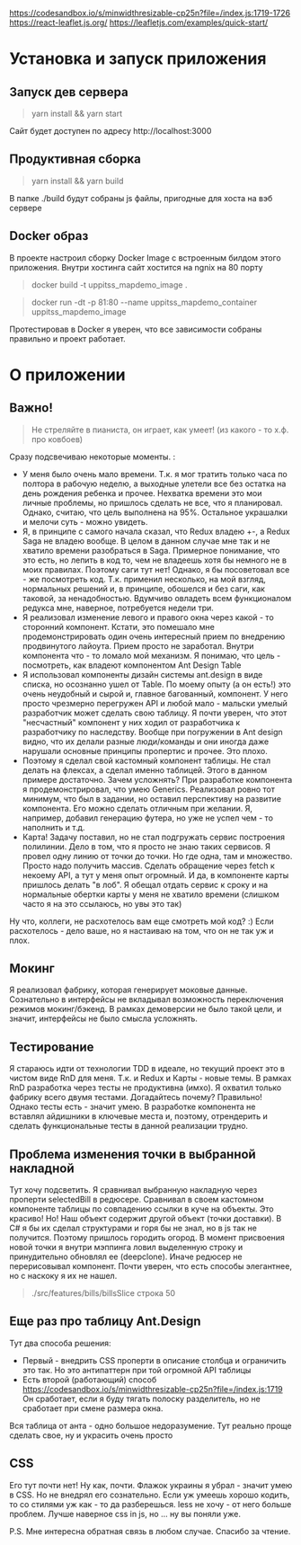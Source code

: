 https://codesandbox.io/s/minwidthresizable-cp25n?file=/index.js:1719-1726
https://react-leaflet.js.org/
https://leafletjs.com/examples/quick-start/
# Установка и запуск приложения

## Запуск дев сервера
> yarn install && yarn start

Сайт будет доступен по адресу http://localhost:3000
## Продуктивная сборка
> yarn install && yarn build

В папке ./build будут собраны js файлы, пригодные для хоста на вэб сервере

## Docker образ

В проекте настроил сборку Docker Image с встроенным билдом этого приложения. Внутри хостинга сайт хостится на ngnix на 80 порту

> docker build -t uppitss_mapdemo_image .

>docker run -dt -p 81:80 --name uppitss_mapdemo_container uppitss_mapdemo_image

Протестировав в Docker я уверен, что все зависимости собраны правильно и проект работает.

# О приложении
## Важно!
> Не стреляйте в пианиста, он играет, как умеет! (из какого - то х.ф. про ковбоев)

Сразу подсвечиваю некоторые моменты. :
 
- У меня было очень мало времени. Т.к. я мог тратить только часа по полтора в рабочую неделю, а выходные улетели все без остатка 
на день рождения ребенка и прочее. Нехватка времени это мои личные проблемы, но пришлось сделать не все, что я планировал. Однако, считаю, что цель выполнена на 95%. Остальное украшалки и мелочи суть - можно увидеть.
- Я, в принципе с самого начала сказал, что Redux владею +-, а Redux Saga не владею вообще. В целом в данном случае
мне так и не хватило времени разобраться в Saga. Примерное понимание, что это есть, но лепить в код то, чем не владеешь
хотя бы немного не в моих правилах. Поэтому саги тут нет! Однако, я бы посоветовал все - же посмотреть код. Т.к. применил несколько, на мой взгляд, нормальных решений и, в принципе,
обошелся и без саги, как таковой, за ненадобностью. Вдумчиво овладеть всем функционалом редукса мне, наверное, потребуется недели три.
- Я реализовал изменение левого и правого окна через какой - то сторонний компонент. Кстати, это помешало мне продемонстрировать
один очень интересный прием по внедрению продвинутого лайоута. Прием просто не заработал. Внутри компонента что - то ломало мой механизм.
Я понимаю, что цель - посмотреть, как владеют компонентом Ant Design Table
- Я использовал компоненты дизайн системы ant.design в виде списка, но осознанно ушел от Table. По моему опыту (а он есть!) это
очень неудобный и сырой и, главное багованный, компонент. У него просто чрезмерно перегружен API и любой мало - мальски
умелый разработчик может сделать свою таблицу. Я почти уверен, что этот "несчастный" компонент у них ходил от разработчика к разработчику по наследству.
Вообще при погружении в Ant design видно, что их делали разные люди/команды и они иногда даже нарушали основные принципы пропертис и прочее. Это плохо. 
- Поэтому я сделал свой кастомный компонент таблицы. Не стал делать на флексах, а сделал именно таблицей. Этого в данном примере достаточно. Зачем усложнять?
При разработке компонента я продемонстрировал, что умею Generics. Реализовал ровно тот минимум, что был в задании, но оставил перспективу на развитие компонента. Его можно сделать отличным при желании. Я, например, добавил генерацию футера, но уже не успел чем - то наполнить и т.д.
- Карта! Задачу поставил, но не стал подгружать сервис построения полилинии. Дело в том, что я просто не знаю таких сервисов.
Я провел одну линию от точки до точки. Но где одна, там и множество. Просто надо получить массив. Сделать обращение через fetch к некоему API, а тут у меня опыт огромный.
И да, в компоненте карты пришлось делать "в лоб". Я обещал отдать сервис к сроку и на нормальные обертки карты у меня не хватило времени (слишком часто я на это ссылаюсь, но увы это так)

Ну что, коллеги, не расхотелось вам еще смотреть мой код? :) Если расхотелось - дело ваше, но я настаиваю на том, что он не так уж и плох.

## Мокинг

Я реализовал фабрику, которая генерирует моковые данные. Сознательно в интерфейсы не вкладывал возможность переключения режимов мокинг/бэкенд.
В рамках демоверсии не было такой цели, и значит, интерфейсы не было смысла усложнять. 

## Тестирование

Я стараюсь идти от технологии TDD в идеале, но текущий проект это в чистом виде RnD для меня. Т.к. и Redux и Карты - новые темы.
В рамках RnD разработка через тесты не продуктивна (имхо).
Я охватил только фабрику всего двумя тестами. Догадайтесь почему? Правильно! 
Однако тесты есть - значит умею. 
В разработке компонента не вставлял айдишники в ключевые места и, поэтому, отрендерить и сделать функциональные тесты в данной реализации трудно.


## Проблема изменения точки в выбранной накладной
Тут хочу подсветить. Я сравнивал выбранную накладную через проперти selectedBill в редюсере.
Сравнивал в своем кастомном компоненте таблицы по совпадению ссылки в куче на объекты. Это красиво!
Но! Наш объект содержит другой объект (точки доставки). В С# я бы их сделал структурами и горя бы не знал, но в js так не получится.
Поэтому пришлось городить огород. В момент присвоения новой точки я внутри мэппинга ловил выделенную строку и принудительно обновлял ее (deepclone).
Иначе редюсер не перерисовывал компонент. 
Почти уверен, что есть способы элегантнее, но с наскоку я их не нашел.
>./src/features/bills/billsSlice строка 50
 
## Еще раз про таблицу Ant.Design
Тут два способа решения:
- Первый - внедрить CSS проперти в описание столбца и ограничить это так. Но это антипаттерн при той огромной API таблицы
- Есть второй (работающий) способ https://codesandbox.io/s/minwidthresizable-cp25n?file=/index.js:1719 
Он сработает, если я буду тягать полоску разделитель, но не сработает при смене размера окна. 

Вся таблица от анта - одно большое недоразумение. Тут реально проще сделать свое, ну и украсить очень просто

## СSS
Его тут почти нет! Ну как, почти. Флажок украины я убрал - значит умею в CSS.
Но не внедрял его сознательно. Если уж умеешь хорошо кодить, то со стилями уж как - то да разберешься.
less не хочу - от него больше проблем.
Лучше наверное css in js, но ... ну вы поняли уже.

P.S. Мне интересна обратная связь в любом случае. Спасибо за чтение.
